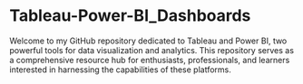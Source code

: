 # Tableau-Power-BI_Dashboards
Welcome to my GitHub repository dedicated to Tableau and Power BI, two powerful tools for data visualization and analytics. This repository serves as a comprehensive resource hub for enthusiasts, professionals, and learners interested in harnessing the capabilities of these platforms.
